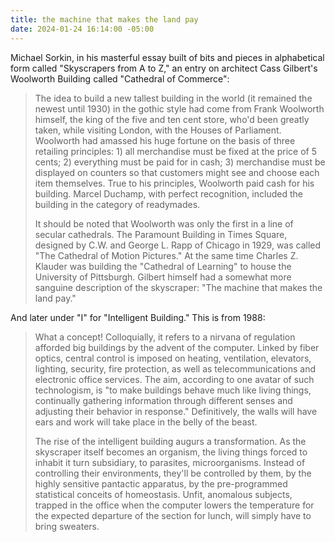 ```yaml
---
title: the machine that makes the land pay
date: 2024-01-24 16:14:00 -05:00
---
```


Michael Sorkin, in his masterful essay built of bits and pieces in alphabetical form called "Skyscrapers from A to Z," an entry on architect Cass Gilbert's Woolworth Building called "Cathedral of Commerce":

>The idea to build a new tallest building in the world (it remained the newest until 1930) in the gothic style had come from Frank Woolworth himself, the king of the five and ten cent store, who'd been greatly taken, while visiting London, with the Houses of Parliament. Woolworth had amassed his huge fortune on the basis of three retailing principles: 1) all merchandise must be fixed at the price of 5 cents; 2) everything must be paid for in cash; 3) merchandise must be displayed on counters so that customers might see and choose each item themselves. True to his principles, Woolworth paid cash for his building. Marcel Duchamp, with perfect recognition, included the building in the category of readymades.
>
>It should be noted that Woolworth was only the first in a line of secular cathedrals. The Paramount Building in Times Square, designed by C.W. and George L. Rapp of Chicago in 1929, was called "The Cathedral of Motion Pictures." At the same time Charles Z. Klauder was building the "Cathedral of Learning" to house the University of Pittsburgh. Gilbert himself had a somewhat more sanguine description of the skyscraper: "The machine that makes the land pay."

And later under "I" for "Intelligent Building." This is from 1988:

>What a concept! Colloquially, it refers to a nirvana of regulation afforded big buildings by the advent of the computer. Linked by fiber optics, central control is imposed on heating, ventilation, elevators, lighting, security, fire protection, as well as telecommunications and electronic office services. The aim, according to one avatar of such technologism, is "to make buildings behave much like living things, continually gathering information through different senses and adjusting their behavior in response." Definitively, the walls will have ears and work will take place in the belly of the beast.
>
>The rise of the intelligent building augurs a transformation. As the skyscraper itself becomes an organism, the living things forced to inhabit it turn subsidiary, to parasites, microorganisms. Instead of controlling their environments, they'll be controlled by them, by the highly sensitive pantactic apparatus, by the pre-programmed statistical conceits of homeostasis. Unfit, anomalous subjects, trapped in the office when the computer lowers the temperature for the expected departure of the section for lunch, will simply have to bring sweaters.

